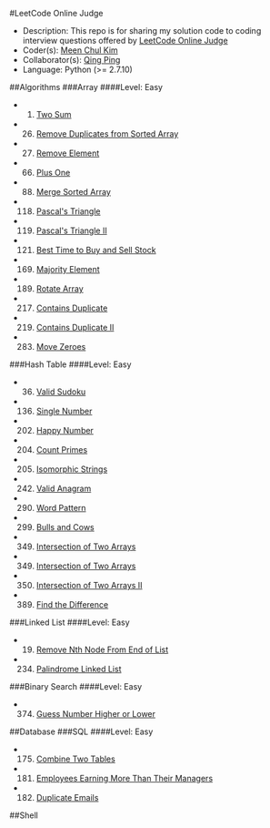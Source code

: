 #LeetCode Online Judge
+ Description: This repo is for sharing my solution code to coding interview questions offered by [LeetCode Online Judge](https://leetcode.com)
+ Coder(s): [Meen Chul Kim](https://github.com/liberaliscomputing)
+ Collaborator(s): [Qing Ping](https://github.com/ChanningPing)
+ Language: Python (>= 2.7.10)

##Algorithms
###Array
####Level: Easy
+ 001. [Two Sum](https://github.com/liberaliscomputing/leetcode-online-judge/blob/master/algorithms/array/easy/two_sum.py)
+ 026. [Remove Duplicates from Sorted Array](https://github.com/liberaliscomputing/leetcode-online-judge/blob/master/algorithms/array/easy/remove_duplicates_from_sorted_array.py)
+ 027. [Remove Element](https://github.com/liberaliscomputing/leetcode-online-judge/blob/master/algorithms/array/easy/remove_element.py)
+ 066. [Plus One](https://github.com/liberaliscomputing/leetcode-online-judge/blob/master/algorithms/array/easy/plus_one.py)
+ 088. [Merge Sorted Array](https://github.com/liberaliscomputing/leetcode-online-judge/blob/master/algorithms/array/easy/merge_sorted_array.py)
+ 118. [Pascal's Triangle](https://github.com/liberaliscomputing/leetcode-online-judge/blob/master/algorithms/array/easy/pascals_triangle.py)
+ 119. [Pascal's Triangle II](https://github.com/liberaliscomputing/leetcode-online-judge/blob/master/algorithms/array/easy/pascals_triangle_ii.py)
+ 121. [Best Time to Buy and Sell Stock](https://github.com/liberaliscomputing/leetcode-online-judge/blob/master/algorithms/array/easy/best_time_to_buy_and_sell_stock.py)
+ 169. [Majority Element](https://github.com/liberaliscomputing/leetcode-online-judge/blob/master/algorithms/array/easy/majority_element.py)
+ 189. [Rotate Array](https://github.com/liberaliscomputing/leetcode-online-judge/blob/master/algorithms/array/easy/rotate_array.py)
+ 217. [Contains Duplicate](https://github.com/liberaliscomputing/leetcode-online-judge/blob/master/algorithms/array/easy/contains_duplicate.py)
+ 219. [Contains Duplicate II](https://github.com/liberaliscomputing/leetcode-online-judge/blob/master/algorithms/array/easy/contains_duplicate_ii.py)
+ 283. [Move Zeroes](https://github.com/liberaliscomputing/leetcode-online-judge/blob/master/algorithms/array/easy/move_zeroes.py)

###Hash Table
####Level: Easy
+ 036. [Valid Sudoku](https://github.com/liberaliscomputing/leetcode-online-judge/blob/master/algorithms/hash_table/easy/valid_sudoku.py)
+ 136. [Single Number](https://github.com/liberaliscomputing/leetcode-online-judge/blob/master/algorithms/hash_table/easy/single_number.py)
+ 202. [Happy Number](https://github.com/liberaliscomputing/leetcode-online-judge/blob/master/algorithms/hash_table/easy/happy_number.py) 
+ 204. [Count Primes](https://github.com/liberaliscomputing/leetcode-online-judge/blob/master/algorithms/hash_table/easy/count_primes.py) 
+ 205. [Isomorphic Strings](https://github.com/liberaliscomputing/leetcode-online-judge/blob/master/algorithms/hash_table/easy/isomorphic_strings.py) 
+ 242. [Valid Anagram](https://github.com/liberaliscomputing/leetcode-online-judge/blob/master/algorithms/hash_table/easy/valid_anagram.py) 
+ 290. [Word Pattern](https://github.com/liberaliscomputing/leetcode-online-judge/blob/master/algorithms/hash_table/easy/word_pattern.py) 
+ 299. [Bulls and Cows](https://github.com/liberaliscomputing/leetcode-online-judge/blob/master/algorithms/hash_table/easy/bulls_and_cows.py) 
+ 349. [Intersection of Two Arrays](https://github.com/liberaliscomputing/leetcode-online-judge/blob/master/algorithms/hash_table/easy/intersection_of_two_arrays.py) 
+ 349. [Intersection of Two Arrays](https://github.com/liberaliscomputing/leetcode-online-judge/blob/master/algorithms/hash_table/easy/intersection_of_two_arrays.py) 
+ 350. [Intersection of Two Arrays II](https://github.com/liberaliscomputing/leetcode-online-judge/blob/master/algorithms/hash_table/easy/intersection_of_two_arrays_ii.py) 
+ 389. [Find the Difference](https://github.com/liberaliscomputing/leetcode-online-judge/blob/master/algorithms/hash_table/easy/find_the_difference.py)

###Linked List
####Level: Easy
+ 019. [Remove Nth Node From End of List](https://github.com/liberaliscomputing/leetcode-online-judge/blob/master/algorithms/linked_list/easy/remove_nth_node_from_end_of_list.py)
+ 234. [Palindrome Linked List](https://github.com/liberaliscomputing/leetcode-online-judge/blob/master/algorithms/linked_list/easy/palindrome_linked_list.py)

###Binary Search
####Level: Easy
+ 374. [Guess Number Higher or Lower](https://github.com/liberaliscomputing/leetcode-online-judge/blob/master/algorithms/binary_search/easy/guess_number_higher_or_lower.py)

##Database
###SQL
####Level: Easy
+ 175. [Combine Two Tables](https://github.com/liberaliscomputing/leetcode-online-judge/blob/master/database/easy/combine_two_tables.sql)
+ 181. [Employees Earning More Than Their Managers](https://github.com/liberaliscomputing/leetcode-online-judge/blob/master/database/easy/employees_earning_more_than_their_managers.sql)
+ 182. [Duplicate Emails](https://github.com/liberaliscomputing/leetcode-online-judge/blob/master/database/easy/duplicate_emails.sql)

##Shell

